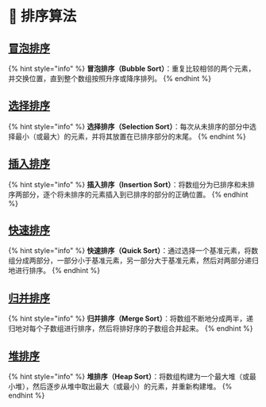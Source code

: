 # 🚀 排序算法

## [冒泡排序](mao-pao-pai-xu.md)

{% hint style="info" %}
**冒泡排序（Bubble Sort）**：重复比较相邻的两个元素，并交换位置，直到整个数组按照升序或降序排列。
{% endhint %}

## [选择排序](xuan-ze-pai-xu.md)

{% hint style="info" %}
**选择排序（Selection Sort）**：每次从未排序的部分中选择最小（或最大）的元素，并将其放置在已排序部分的末尾。
{% endhint %}

## [插入排序](cha-ru-pai-xu.md)

{% hint style="info" %}
**插入排序（Insertion Sort）**：将数组分为已排序和未排序两部分，逐个将未排序的元素插入到已排序的部分的正确位置。
{% endhint %}

## [快速排序](kuai-su-pai-xu.md)

{% hint style="info" %}
**快速排序（Quick Sort）**：通过选择一个基准元素，将数组分成两部分，一部分小于基准元素，另一部分大于基准元素，然后对两部分递归地进行排序。
{% endhint %}

## [**归并**排序](gui-bing-pai-xu.md)

{% hint style="info" %}
**归并排序（Merge Sort）**：将数组不断地分成两半，递归地对每个子数组进行排序，然后将排好序的子数组合并起来。
{% endhint %}

## [**堆**排序](dui-pai-xu.md)

{% hint style="info" %}
**堆排序（Heap Sort）**：将数组构建为一个最大堆（或最小堆），然后逐步从堆中取出最大（或最小）的元素，并重新构建堆。
{% endhint %}
